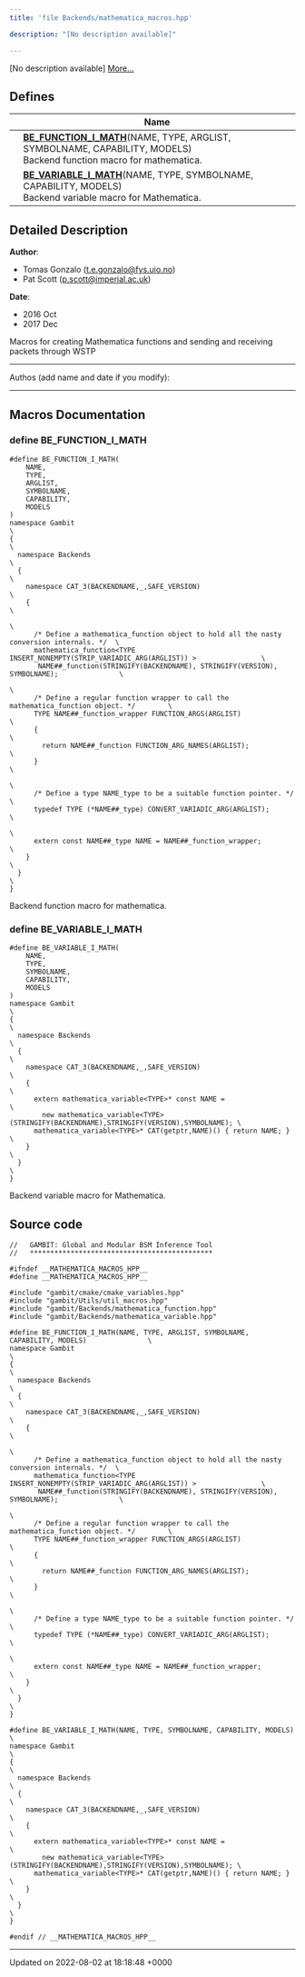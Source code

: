 ```yaml
---
title: 'file Backends/mathematica_macros.hpp'

description: "[No description available]"

---
```







[No description available] [More...](#detailed-description)

## Defines

|                | Name           |
| -------------- | -------------- |
|  | **[BE_FUNCTION_I_MATH](/documentation/code/darkbit_development/files/mathematica__macros_8hpp/#define-be-function-i-math)**(NAME, TYPE, ARGLIST, SYMBOLNAME, CAPABILITY, MODELS) <br>Backend function macro for mathematica.  |
|  | **[BE_VARIABLE_I_MATH](/documentation/code/darkbit_development/files/mathematica__macros_8hpp/#define-be-variable-i-math)**(NAME, TYPE, SYMBOLNAME, CAPABILITY, MODELS) <br>Backend variable macro for Mathematica.  |

## Detailed Description


**Author**: 

  * Tomas Gonzalo ([t.e.gonzalo@fys.uio.no](mailto:t.e.gonzalo@fys.uio.no)) 
  * Pat Scott ([p.scott@imperial.ac.uk](mailto:p.scott@imperial.ac.uk)) 


**Date**: 

  * 2016 Oct
  * 2017 Dec


Macros for creating Mathematica functions and sending and receiving packets through WSTP



------------------

Authos (add name and date if you modify):



------------------




## Macros Documentation

### define BE_FUNCTION_I_MATH

```
#define BE_FUNCTION_I_MATH(
    NAME,
    TYPE,
    ARGLIST,
    SYMBOLNAME,
    CAPABILITY,
    MODELS
)
namespace Gambit                                                                              \
{                                                                                             \
  namespace Backends                                                                          \
  {                                                                                           \
    namespace CAT_3(BACKENDNAME,_,SAFE_VERSION)                                               \
    {                                                                                         \
                                                                                              \
      /* Define a mathematica_function object to hold all the nasty conversion internals. */  \
      mathematica_function<TYPE INSERT_NONEMPTY(STRIP_VARIADIC_ARG(ARGLIST)) >                \
       NAME##_function(STRINGIFY(BACKENDNAME), STRINGIFY(VERSION), SYMBOLNAME);               \
                                                                                              \
      /* Define a regular function wrapper to call the mathematica_function object. */        \
      TYPE NAME##_function_wrapper FUNCTION_ARGS(ARGLIST)                                     \
      {                                                                                       \
        return NAME##_function FUNCTION_ARG_NAMES(ARGLIST);                                   \
      }                                                                                       \
                                                                                             \
      /* Define a type NAME_type to be a suitable function pointer. */                        \
      typedef TYPE (*NAME##_type) CONVERT_VARIADIC_ARG(ARGLIST);                              \
                                                                                              \
      extern const NAME##_type NAME = NAME##_function_wrapper;                                \
    }                                                                                         \
  }                                                                                           \
}
```

Backend function macro for mathematica. 

### define BE_VARIABLE_I_MATH

```
#define BE_VARIABLE_I_MATH(
    NAME,
    TYPE,
    SYMBOLNAME,
    CAPABILITY,
    MODELS
)
namespace Gambit                                                                              \
{                                                                                             \
  namespace Backends                                                                          \
  {                                                                                           \
    namespace CAT_3(BACKENDNAME,_,SAFE_VERSION)                                               \
    {                                                                                         \
      extern mathematica_variable<TYPE>* const NAME =                                         \
        new mathematica_variable<TYPE>(STRINGIFY(BACKENDNAME),STRINGIFY(VERSION),SYMBOLNAME); \
      mathematica_variable<TYPE>* CAT(getptr,NAME)() { return NAME; }                         \
    }                                                                                         \
  }                                                                                           \
}
```

Backend variable macro for Mathematica. 

## Source code

```
//   GAMBIT: Global and Modular BSM Inference Tool
//   *********************************************

#ifndef __MATHEMATICA_MACROS_HPP__
#define __MATHEMATICA_MACROS_HPP__

#include "gambit/cmake/cmake_variables.hpp"
#include "gambit/Utils/util_macros.hpp"
#include "gambit/Backends/mathematica_function.hpp"
#include "gambit/Backends/mathematica_variable.hpp"

#define BE_FUNCTION_I_MATH(NAME, TYPE, ARGLIST, SYMBOLNAME, CAPABILITY, MODELS)               \
namespace Gambit                                                                              \
{                                                                                             \
  namespace Backends                                                                          \
  {                                                                                           \
    namespace CAT_3(BACKENDNAME,_,SAFE_VERSION)                                               \
    {                                                                                         \
                                                                                              \
      /* Define a mathematica_function object to hold all the nasty conversion internals. */  \
      mathematica_function<TYPE INSERT_NONEMPTY(STRIP_VARIADIC_ARG(ARGLIST)) >                \
       NAME##_function(STRINGIFY(BACKENDNAME), STRINGIFY(VERSION), SYMBOLNAME);               \
                                                                                              \
      /* Define a regular function wrapper to call the mathematica_function object. */        \
      TYPE NAME##_function_wrapper FUNCTION_ARGS(ARGLIST)                                     \
      {                                                                                       \
        return NAME##_function FUNCTION_ARG_NAMES(ARGLIST);                                   \
      }                                                                                       \
                                                                                             \
      /* Define a type NAME_type to be a suitable function pointer. */                        \
      typedef TYPE (*NAME##_type) CONVERT_VARIADIC_ARG(ARGLIST);                              \
                                                                                              \
      extern const NAME##_type NAME = NAME##_function_wrapper;                                \
    }                                                                                         \
  }                                                                                           \
}

#define BE_VARIABLE_I_MATH(NAME, TYPE, SYMBOLNAME, CAPABILITY, MODELS)                        \
namespace Gambit                                                                              \
{                                                                                             \
  namespace Backends                                                                          \
  {                                                                                           \
    namespace CAT_3(BACKENDNAME,_,SAFE_VERSION)                                               \
    {                                                                                         \
      extern mathematica_variable<TYPE>* const NAME =                                         \
        new mathematica_variable<TYPE>(STRINGIFY(BACKENDNAME),STRINGIFY(VERSION),SYMBOLNAME); \
      mathematica_variable<TYPE>* CAT(getptr,NAME)() { return NAME; }                         \
    }                                                                                         \
  }                                                                                           \
}

#endif // __MATHEMATICA_MACROS_HPP__
```


-------------------------------

Updated on 2022-08-02 at 18:18:48 +0000
